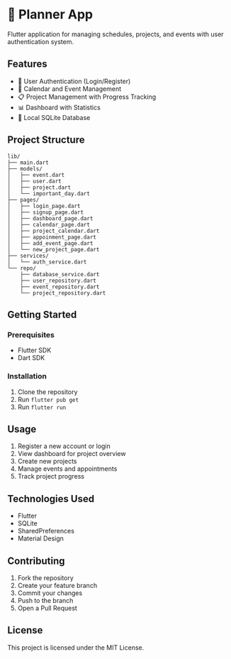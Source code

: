 # 📱 Planner App

Flutter application for managing schedules, projects, and events with user authentication system.

## Features

- 🔐 User Authentication (Login/Register)
- 📅 Calendar and Event Management
- 📋 Project Management with Progress Tracking
- 📊 Dashboard with Statistics
- 💾 Local SQLite Database

## Project Structure

```
lib/
├── main.dart
├── models/
│   ├── event.dart
│   ├── user.dart
│   ├── project.dart
│   └── important_day.dart
├── pages/
│   ├── login_page.dart
│   ├── signup_page.dart
│   ├── dashboard_page.dart
│   ├── calendar_page.dart
│   ├── project_calendar.dart
│   ├── appoinment_page.dart
│   ├── add_event_page.dart
│   └── new_project_page.dart
├── services/
│   └── auth_service.dart
└── repo/
    ├── database_service.dart
    ├── user_repository.dart
    ├── event_repository.dart
    └── project_repository.dart
```

## Getting Started

### Prerequisites
- Flutter SDK
- Dart SDK

### Installation
1. Clone the repository
2. Run `flutter pub get`
3. Run `flutter run`

## Usage

1. Register a new account or login
2. View dashboard for project overview
3. Create new projects
4. Manage events and appointments
5. Track project progress

## Technologies Used

- Flutter
- SQLite
- SharedPreferences
- Material Design

## Contributing

1. Fork the repository
2. Create your feature branch
3. Commit your changes
4. Push to the branch
5. Open a Pull Request

## License

This project is licensed under the MIT License.